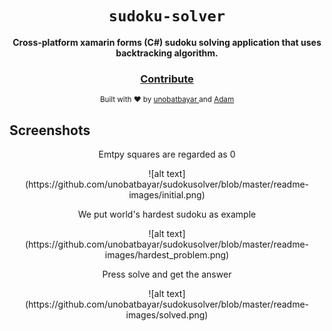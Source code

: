 <div align="center">
  <h1><code>sudoku-solver</code></h1>

  <strong>Cross-platform xamarin forms (C#) sudoku solving application that uses backtracking algorithm.</strong>

<h3>
    <a href="https://github.com/unobatbayar/sudoku-solver/pull/new/master">Contribute</a>
  </h3>

  <sub> Built with ❤️️ by <a href="https://www.twitter.com/unobatbayar">unobatbayar </a> and <a href="https://github.com/DOA25">Adam</a></sub>
</div>

## Screenshots
<div align="center">

<p> Emtpy squares are regarded as 0 </p>
![alt text](https://github.com/unobatbayar/sudokusolver/blob/master/readme-images/initial.png)

<p> We put world's hardest sudoku as example </p>
![alt text](https://github.com/unobatbayar/sudokusolver/blob/master/readme-images/hardest_problem.png)

<p> Press solve and get the answer </p>
![alt text](https://github.com/unobatbayar/sudokusolver/blob/master/readme-images/solved.png)

</div>

